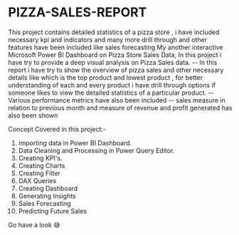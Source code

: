 # PIZZA-SALES-REPORT
This project contains detailed statistics of a pizza store , i have included necessary kpi and indicators and many more drill through and other features have been included like sales forecasting
My another interactive Microsoft Power BI Dashboard on Pizza Store Sales Data, In this project i have try to provide a deep visual analysis on Pizza Sales data.
-- In this report i have try to show the overview of pizza sales and other necessary details like which is the top product and lowest product , for better understanding of each and every product i have drill through options if someone likes to view the detailed statistics of a particular product.
-- Various performance metrics have also been included
-- sales measure in relation to previous month and measure of revenue and profit generated has also been shown


Concept Covered in this project:-

1. importing data in Power BI Dashboard.
2. Data Cleaning and Processing in Power Query Editor.
3. Creating KPI's.
4. Creating Charts
5. Creating Filter
6. DAX Queries
7. Creating Dashboard
8. Generating Insights
9. Sales Forecasting
10. Predicting Future Sales

Go have a look 😅
